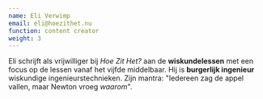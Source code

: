 ```yaml
---
name: Eli Verwimp
email: eli@hoezithet.nu
function: content creator
weight: 3
---
```


Eli schrijft als vrijwilliger bij *Hoe Zit Het?* aan de **wiskundelessen** met
een focus op de lessen vanaf het vijfde middelbaar. Hij is **burgerlijk
ingenieur** wiskundige ingenieurstechnieken. Zijn mantra: "Iedereen zag de
appel vallen, maar Newton vroeg *waarom*".
